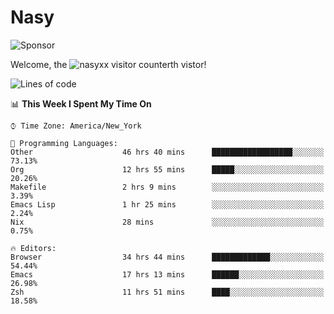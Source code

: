 # Nasy

<!--
<p align="center">
<img height="200" src="https://github-readme-stats.vercel.app/api?username=nasyxx&count_private=true&show_icons=true&theme=dracula&include_all_commits=true"/>
<img height="200" src="https://github-readme-stats.vercel.app/api/top-langs/?username=nasyxx&theme=dracula&hide=html,jupyter+notebook&count_private=true&show_icons=true"/>
</p>

  
----------------
-->

![Sponsor](https://img.shields.io/static/v1.svg?label=Sponsor&message=%E2%9D%A4&logo=GitHub&style=flat&color=pink)
 
Welcome, the ![nasyxx visitor counter](https://count.getloli.com/get/@nasyxx?theme=rule34)th vistor!
 
<!--START_SECTION:waka-->
![Lines of code](https://img.shields.io/badge/From%20Hello%20World%20I%27ve%20Written-5.4%20million%20lines%20of%20code-blue)

📊 **This Week I Spent My Time On** 

```text
⌚︎ Time Zone: America/New_York

💬 Programming Languages: 
Other                    46 hrs 40 mins      ██████████████████░░░░░░░   73.13% 
Org                      12 hrs 55 mins      █████░░░░░░░░░░░░░░░░░░░░   20.26% 
Makefile                 2 hrs 9 mins        ░░░░░░░░░░░░░░░░░░░░░░░░░   3.39% 
Emacs Lisp               1 hr 25 mins        ░░░░░░░░░░░░░░░░░░░░░░░░░   2.24% 
Nix                      28 mins             ░░░░░░░░░░░░░░░░░░░░░░░░░   0.75%

🔥 Editors: 
Browser                  34 hrs 44 mins      █████████████░░░░░░░░░░░░   54.44% 
Emacs                    17 hrs 13 mins      ██████░░░░░░░░░░░░░░░░░░░   26.98% 
Zsh                      11 hrs 51 mins      ████░░░░░░░░░░░░░░░░░░░░░   18.58%

```


<!--END_SECTION:waka-->

<!-- ![visitors](https://visitor-badge.laobi.icu/badge?page_id=nasyxx.nasyxx) -->
